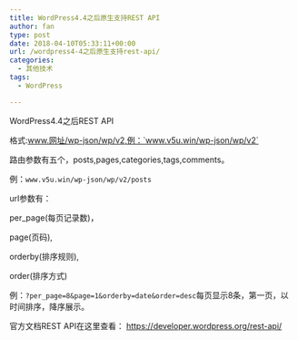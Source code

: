 ```yaml
---
title: WordPress4.4之后原生支持REST API
author: fan
type: post
date: 2018-04-10T05:33:11+00:00
url: /wordpress4-4之后原生支持rest-api/
categories:
  - 其他技术
tags:
  - WordPress

---
```

WordPress4.4之后REST API
  
格式:www.网址/wp-json/wp/v2,例：`www.v5u.win/wp-json/wp/v2`
  
路由参数有五个，posts,pages,categories,tags,comments。
  
例：`www.v5u.win/wp-json/wp/v2/posts`
  
url参数有：
  
per_page(每页记录数)，
  
page(页码),
  
orderby(排序规则),
  
order(排序方式)
  
例：`?per_page=8&page=1&orderby=date&order=desc`每页显示8条，第一页，以时间排序，降序展示。
  
官方文档REST API在这里查看： https://developer.wordpress.org/rest-api/